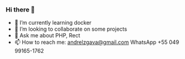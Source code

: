 ### Hi there 👋

- 🌱 I’m currently learning docker
- 👯 I’m looking to collaborate on some projects
- 💬 Ask me about PHP, Rect
- 📫 How to reach me: andrelzgava@gmail.com WhatsApp +55 049 99165-1762
